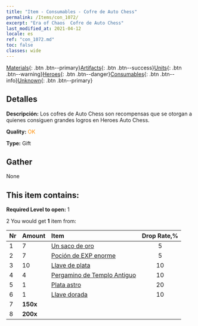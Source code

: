 ```yaml
---
title: "Item - Consumables - Cofre de Auto Chess"
permalink: /Items/con_1072/
excerpt: "Era of Chaos  Cofre de Auto Chess"
last_modified_at: 2021-04-12
locale: es
ref: "con_1072.md"
toc: false
classes: wide
---
```

 [Materials](/es/Items/){: .btn .btn--primary}[Artifacts](/es/Items/Artifacts/){: .btn .btn--success}[Units](/es/Items/Units/){: .btn .btn--warning}[Heroes](/es/Items/Heroes/){: .btn .btn--danger}[Consumables](/es/Items/Consumables/){: .btn .btn--info}[Unknown](/es/Items/Unknown/){: .btn .btn--primary}

## Detalles
 **Descripción:** Los cofres de Auto Chess son recompensas que se otorgan a quienes consiguen grandes logros en Heroes Auto Chess.

 **Quality:** <span style="color: #FF8C00">OK</span>

 **Type:** Gift

## Gather

  None

## This item contains:

 **Required Level to open:** 1

 2 You would get **1** item  from:

  | Nr | Amount |     Item    | Drop Rate,% |
  |:---|:-------|:------------|:---------:|
  | 1 | 7 | [Un saco de oro](/es/Items/con_714/) | 5 | 
  | 2 | 7 | [Poción de EXP enorme](/es/Items/con_703/) | 5 | 
  | 3 | 10 | [Llave de plata](/es/Items/con_693/) | 10 | 
  | 4 | 4 | [Pergamino de Templo Antiguo](/es/Items/con_697/) | 10 | 
  | 5 | 1 | [Plata astro](/es/Items/con_969/) | 20 | 
  | 6 | 1 | [Llave dorada](/es/Items/con_783/) | 10 | 
  | 7 |  **150x** | <i class="fas fa-gem"/> |  | 15 | 
  | 8 |  **200x** | <i class="fas fa-gem"/> |  | 25 | 
